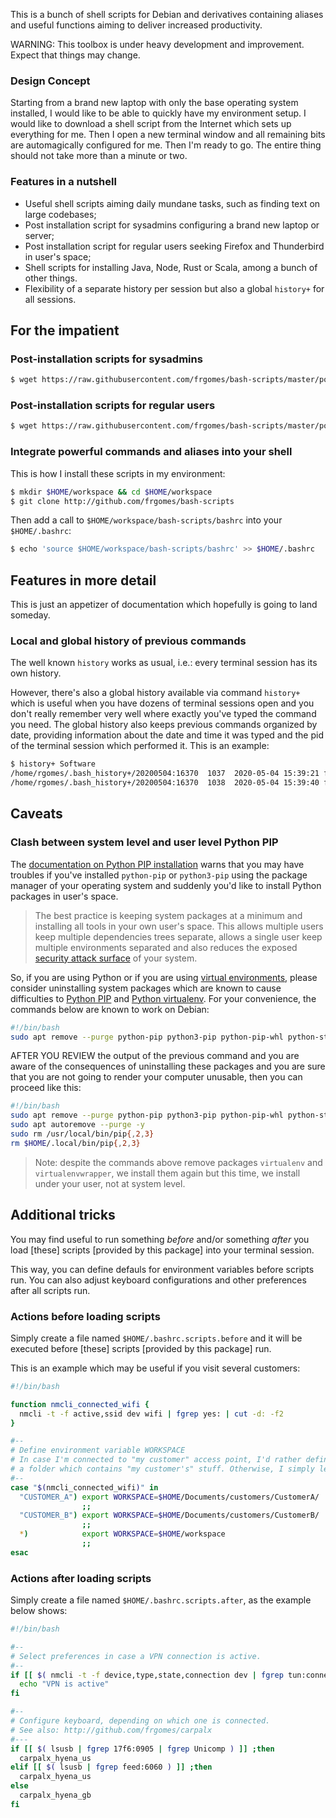 This is a bunch of shell scripts for Debian and derivatives containing aliases and useful functions aiming to deliver increased productivity.

WARNING: This toolbox is under heavy development and improvement. Expect that things may change.

### Design Concept

Starting from a brand new laptop with only the base operating system installed, I would like to be able to quickly have my environment setup. I would like to download a shell script from the Internet which sets up everything for me. Then I open a new terminal window and all remaining bits are automagically configured for me. Then I'm ready to go. The entire thing should not take more than a minute or two.

### Features in a nutshell

* Useful shell scripts aiming daily mundane tasks, such as finding text on large codebases;
* Post installation script for sysadmins configuring a brand new laptop or server;
* Post installation script for regular users seeking Firefox and Thunderbird in user's space;
* Shell scripts for installing Java, Node, Rust or Scala, among a bunch of other things.
* Flexibility of a separate history per session but also a global ``history+`` for all sessions.

## For the impatient

### Post-installation scripts for sysadmins

```bash
$ wget https://raw.githubusercontent.com/frgomes/bash-scripts/master/postinstall-sysadmin.sh -O - | bash
```

### Post-installation scripts for regular users
```bash
$ wget https://raw.githubusercontent.com/frgomes/bash-scripts/master/postinstall-user.sh -O - | bash
```

### Integrate powerful commands and aliases into your shell

This is how I install these scripts in my environment:

```bash
$ mkdir $HOME/workspace && cd $HOME/workspace
$ git clone http://github.com/frgomes/bash-scripts
```

Then add a call to ``$HOME/workspace/bash-scripts/bashrc`` into your ``$HOME/.bashrc``:

```bash
$ echo 'source $HOME/workspace/bash-scripts/bashrc' >> $HOME/.bashrc
```

## Features in more detail

This is just an appetizer of documentation which hopefully is going to land someday.

### Local and global history of previous commands

The well known ``history`` works as usual, i.e.: every terminal session has its own history.

However, there's also a global history available via command ``history+`` which is useful when you have dozens of terminal sessions open and you don't really remember very well where exactly you've typed the command you need. The global history also keeps previous commands organized by date, providing information about the date and time it was typed and the pid of the terminal session which performed it. This is an example:

```bash
$ history+ Software
/home/rgomes/.bash_history+/20200504:16370  1037  2020-05-04 15:39:21 fgfile ' ${Software}/' | cut -d: -f1 | sort | uniq | while read file ;do echo sed 's|$ {Software}/| "${Software}"/|g' -i $file ;done
/home/rgomes/.bash_history+/20200504:16370  1038  2020-05-04 15:39:40 fgfile ' ${Software}/' | cut -d: -f1 | sort | uniq | while read file ;do sed 's|$ {Software}/| "${Software}"/|g' -i $file ;done
```

## Caveats

### Clash between system level and user level Python PIP

The [documentation on Python PIP installation](https://pip.pypa.io/en/stable/installing/) warns that you may have troubles if you've installed ``python-pip`` or ``python3-pip`` using the package manager of your operating system and suddenly you'd like to install Python packages in user's space.

> The best practice is keeping system packages at a minimum and installing all tools in your own user's space. This allows multiple users keep multiple dependencies trees separate, allows a single user keep multiple environments separated and also reduces the exposed [security attack surface](https://en.wikipedia.org/wiki/Attack_surface) of your system.

So, if you are using Python or if you are using [virtual environments](https://realpython.com/python-virtual-environments-a-primer/), please consider uninstalling system packages which are known to cause difficulties to [Python PIP](https://pip.pypa.io) and [Python virtualenv](https://virtualenv.pypa.io). For your convenience, the commands below are known to work on Debian:

```bash
#!/bin/bash
sudo apt remove --purge python-pip python3-pip python-pip-whl python-stevedore virtualenv virtualenv-clone virtualenvwrapper python-virtualenv python-virtualenv-clone python3-virtualenv python2-dev python3-dev -V -s
```

AFTER YOU REVIEW the output of the previous command and you are aware of the consequences of uninstalling these packages and you are sure that you are not going to render your computer unusable, then you can proceed like this:

```bash
#!/bin/bash
sudo apt remove --purge python-pip python3-pip python-pip-whl python-stevedore virtualenv virtualenv-clone virtualenvwrapper python-virtualenv python-virtualenv-clone python3-virtualenv python2-dev python3-dev -y
sudo apt autoremove --purge -y
sudo rm /usr/local/bin/pip{,2,3}
rm $HOME/.local/bin/pip{,2,3}
```

> Note: despite the commands above remove packages ``virtualenv`` and ``virtualenvwrapper``, we install them again but this time, we install under your user, not at system level.


## Additional tricks

You may find useful to run something _before_ and/or something _after_ you load [these] scripts
[provided by this package] into your terminal session.

This way, you can define defauls for environment variables before scripts run.
You can also adjust keyboard configurations and other preferences after all scripts run.

### Actions before loading scripts

Simply create a file named ``$HOME/.bashrc.scripts.before`` and it will be executed before
[these] scripts [provided by this package] run.

This is an example which may be useful if you visit several customers:

```bash
#!/bin/bash

function nmcli_connected_wifi {
  nmcli -t -f active,ssid dev wifi | fgrep yes: | cut -d: -f2
}

#--
# Define environment variable WORKSPACE
# In case I'm connected to "my customer" access point, I'd rather defined it as
# a folder which contains "my customer's" stuff. Otherwise, I simply left undefined.
#--
case "$(nmcli_connected_wifi)" in
  "CUSTOMER_A") export WORKSPACE=$HOME/Documents/customers/CustomerA/
                ;;
  "CUSTOMER_B") export WORKSPACE=$HOME/Documents/customers/CustomerB/
                ;;
  *)            export WORKSPACE=$HOME/workspace
                ;;
esac
```

### Actions after loading scripts

Simply create a file named ``$HOME/.bashrc.scripts.after``, as the example below shows:

```bash
#!/bin/bash

#--
# Select preferences in case a VPN connection is active.
#--
if [[ $( nmcli -t -f device,type,state,connection dev | fgrep tun:connected:tun0 ) ]] ;then
  echo "VPN is active"
fi

#--
# Configure keyboard, depending on which one is connected.
# See also: http://github.com/frgomes/carpalx
#---
if [[ $( lsusb | fgrep 17f6:0905 | fgrep Unicomp ) ]] ;then
  carpalx_hyena_us
elif [[ $( lsusb | fgrep feed:6060 ) ]] ;then
  carpalx_hyena_us
else
  carpalx_hyena_gb
fi
```
